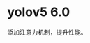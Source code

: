 <!--
 * @Author: wayne
 * @LastEditors: wayne
 * @email: linzhihui@szarobots.com
 * @Date: 2022-04-02 15:40:35
 * @LastEditTime: 2022-04-06 13:51:59
 * @Description: 
-->
# yolov5 6.0
添加注意力机制，提升性能。